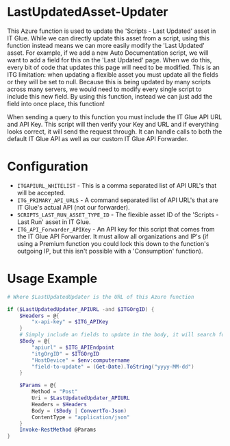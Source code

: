 # LastUpdatedAsset-Updater
This Azure function is used to update the 'Scripts - Last Updated' asset in IT Glue. While we can directly update this asset from a script, using this function instead means we can more easily modify the 'Last Updated' asset. For example, if we add a new Auto Documentation script, we will want to add a field for this on the 'Last Updated' page. When we do this, every bit of code that updates this page will need to be modified. This is an ITG limitation: when updating a flexible asset you must update all the fields or they will be set to null. Because this is being updated by many scripts across many servers, we would need to modify every single script to include this new field. By using this function, instead we can just add the field into once place, this function! 

When sending a query to this function you must include the IT Glue API URL and API Key. This script will then verify your Key and URL and if everything looks correct, it will send the request through. It can handle calls to both the default IT Glue API as well as our custom IT Glue API Forwarder. 

# Configuration
- `ITGAPIURL_WHITELIST` - This is a comma separated list of API URL's that will be accepted.
- `ITG_PRIMARY_API_URLS` - A command separated list of API URL's that are IT Glue's actual API (not our forwarder).
- `SCRIPTS_LAST_RUN_ASSET_TYPE_ID` - The flexible asset ID of the 'Scripts - Last Run' asset in IT Glue.
- `ITG_API_Forwarder_APIKey` - An API key for this script that comes from the IT Glue API Forwarder. It must allow all organizations and IP's (if using a Premium function you could lock this down to the function's outgoing IP, but this isn't possible with a 'Consumption' function).

# Usage Example
```powershell
# Where $LastUpdatedUpdater is the URL of this Azure function

if ($LastUpdatedUpdater_APIURL -and $ITGOrgID) {
    $Headers = @{
        "x-api-key" = $ITG_APIKey
    }
	# Simply include an fields to update in the body, it will search for all applicable field names and update any it finds
    $Body = @{
        "apiurl" = $ITG_APIEndpoint
        "itgOrgID" = $ITGOrgID
        "HostDevice" = $env:computername
        "field-to-update" = (Get-Date).ToString("yyyy-MM-dd")
    }

    $Params = @{
        Method = "Post"
        Uri = $LastUpdatedUpdater_APIURL
        Headers = $Headers
        Body = ($Body | ConvertTo-Json)
        ContentType = "application/json"
    }			
    Invoke-RestMethod @Params 
}
```
